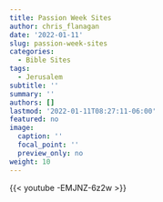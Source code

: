 ```yaml
---
title: Passion Week Sites
author: chris_flanagan
date: '2022-01-11'
slug: passion-week-sites
categories:
  - Bible Sites
tags:
  - Jerusalem
subtitle: ''
summary: ''
authors: []
lastmod: '2022-01-11T08:27:11-06:00'
featured: no
image:
  caption: ''
  focal_point: ''
  preview_only: no
weight: 10
---
```


{{< youtube -EMJNZ-6z2w >}}

